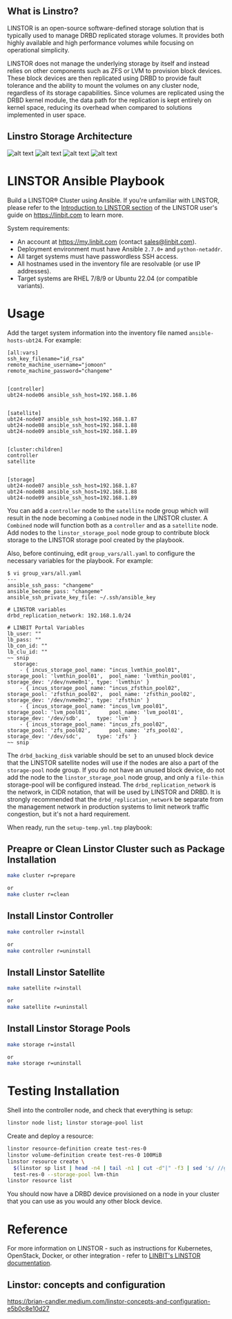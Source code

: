 ## What is Linstro?
LINSTOR is an open-source software-defined storage solution that is typically used to manage DRBD replicated storage volumes.
It provides both highly available and high performance volumes while focusing on operational simplicity.

LINSTOR does not manage the underlying storage by itself and instead relies on other components such as ZFS or LVM to provision block devices.
These block devices are then replicated using DRBD to provide fault tolerance and the ability to mount the volumes on any cluster node,
regardless of its storage capabilities. Since volumes are replicated using the DRBD kernel module, the data path for the replication is kept
entirely on kernel space, reducing its overhead when compared to solutions implemented in user space.

## Linstro Storage Architecture
![alt text](https://github.com/rokmc756/Linstro/blob/main/roles/cluster/images/linstor-exos-integration.png)
![alt text](https://github.com/rokmc756/Linstro/blob/main/roles/cluster/images/linstor-internal-architecture.png)
![alt text](https://github.com/rokmc756/Linstro/blob/main/roles/cluster/images/linstor-proxmox-architecture02.png)
![alt text](https://github.com/rokmc756/Linstro/blob/main/roles/cluster/images/linstor-public-architecture.svg)


# LINSTOR Ansible Playbook
Build a LINSTOR® Cluster using Ansible. If you're unfamiliar with LINSTOR,
please refer to the
[Introduction to LINSTOR section](https://linbit.com/drbd-user-guide/linstor-guide-1_0-en/#p-linstor-introduction)
of the LINSTOR user's guide on https://linbit.com to learn more.

System requirements:

  - An account at https://my.linbit.com (contact sales@linbit.com).
  - Deployment environment must have Ansible `2.7.0+` and `python-netaddr`.
  - All target systems must have passwordless SSH access.
  - All hostnames used in the inventory file are resolvable (or use IP addresses).
  - Target systems are RHEL 7/8/9  or Ubuntu 22.04 (or compatible variants).

# Usage
Add the target system information into the inventory file named `ansible-hosts-ubt24`.
For example:
```
[all:vars]
ssh_key_filename="id_rsa"
remote_machine_username="jomoon"
remote_machine_password="changeme"


[controller]
ubt24-node06 ansible_ssh_host=192.168.1.86


[satellite]
ubt24-node07 ansible_ssh_host=192.168.1.87
ubt24-node08 ansible_ssh_host=192.168.1.88
ubt24-node09 ansible_ssh_host=192.168.1.89


[cluster:children]
controller
satellite


[storage]
ubt24-node07 ansible_ssh_host=192.168.1.87
ubt24-node08 ansible_ssh_host=192.168.1.88
ubt24-node09 ansible_ssh_host=192.168.1.89
```

You can add a `controller` node to the `satellite` node group which will
result in the node becoming a `Combined` node in the LINSTOR cluster. A
`Combined` node will function both as a `controller` and as a `satellite` node.
Add nodes to the `linstor_storage_pool` node group to contribute block storage
to the LINSTOR storage pool created by the playbook.

Also, before continuing, edit `group_vars/all.yaml` to configure the necessary
variables for the playbook. For example:
```
$ vi group_vars/all.yaml
---
ansible_ssh_pass: "changeme"
ansible_become_pass: "changeme"
ansible_ssh_private_key_file: ~/.ssh/ansible_key

# LINSTOR variables
drbd_replication_network: 192.168.1.0/24

# LINBIT Portal Variables
lb_user: ""
lb_pass: ""
lb_con_id: ""
lb_clu_id: ""
~~ snip
  storage:
    - { incus_storage_pool_name: "incus_lvmthin_pool01",  storage_pool: 'lvmthin_pool01',  pool_name: 'lvmthin_pool01',  storage_dev: '/dev/nvme0n1', type: 'lvmthin' }
    - { incus_storage_pool_name: "incus_zfsthin_pool02",  storage_pool: 'zfsthin_pool02',  pool_name: 'zfsthin_pool02',  storage_dev: '/dev/nvme0n2', type: 'zfsthin' }
    - { incus_storage_pool_name: "incus_lvm_pool01",      storage_pool: 'lvm_pool01',      pool_name: 'lvm_pool01',      storage_dev: '/dev/sdb',     type: 'lvm' }
    - { incus_storage_pool_name: "incus_zfs_pool02",      storage_pool: 'zfs_pool02',      pool_name: 'zfs_pool02',      storage_dev: '/dev/sdc',     type: 'zfs' }
~~ snip
```

The `drbd_backing_disk` variable should be set to an unused block device that the
LINSTOR satellite nodes will use if the nodes are also a part of the
`storage-pool` node group. If you do not have an unused block device, do not add
the node to the `linstor_storage_pool` node group, and only a `file-thin`
storage-pool will be configured instead. The `drbd_replication_network` is the network,
in CIDR notation, that will be used by LINSTOR and DRBD. It is strongly recommended
that the `drbd_replication_network` be separate from the management network in
production systems to limit network traffic congestion, but it's not a hard requirement.

When ready, run the `setup-temp.yml.tmp` playbook:
## Preapre or Clean Linstor Cluster such as Package Installation
```sh
make cluster r=prepare

or
make cluster r=clean
```

## Install Linstor Controller
```sh
make controller r=install

or
make controller r=uninstall
```

## Install Linstor Satellite
```sh
make satellite r=install

or
make satellite r=uninstall
```

## Install Linstor Storage Pools
```sh
make storage r=install

or
make storage r=uninstall
```

# Testing Installation
Shell into the controller node, and check that everything is setup:
```sh
linstor node list; linstor storage-pool list
```
Create and deploy a resource:

```sh
linstor resource-definition create test-res-0
linstor volume-definition create test-res-0 100MiB
linstor resource create \
  $(linstor sp list | head -n4 | tail -n1 | cut -d"|" -f3 | sed 's/ //g') \
  test-res-0 --storage-pool lvm-thin
linstor resource list
```
You should now have a DRBD device provisioned on a node in your cluster that you
can use as you would any other block device.

# Reference

For more information on LINSTOR - such as instructions for Kubernetes,
OpenStack, Docker, or other integration - refer to
[LINBIT's LINSTOR documentation](https://linbit.com/drbd-user-guide/linstor-guide-1_0-en/).


## Linstor: concepts and configuration
https://brian-candler.medium.com/linstor-concepts-and-configuration-e5b0c8e10d27

